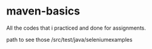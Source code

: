 # maven-basics
All the codes that i practiced and done for assignments.

path to see those
/src/test/java/seleniumexamples
